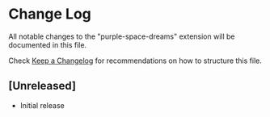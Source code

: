 # Change Log

All notable changes to the "purple-space-dreams" extension will be documented in this file.

Check [Keep a Changelog](http://keepachangelog.com/) for recommendations on how to structure this file.

## [Unreleased]

- Initial release
